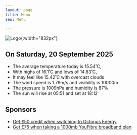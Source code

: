 ```yaml
---
layout: page
title: Menu
seo: Menu

---
```


![Logo](/images/logo.jpg){:width="832px"}

<!-- weather_marker starts -->
## On Saturday, 20 September 2025

- The average temperature today is 15.54˚C,
- With highs of 16.1˚C and lows of 14.83˚C,
- It may feel like 15.42˚C with overcast clouds
- The wind speed is 1.79m/s and visibility is 10000m
- The pressure is 1009hPa and humidity is 87%
- The sun will rise at 05:51 and set at 18:12

<!-- weather_marker ends -->

## Sponsors

- [Get £50 credit when switching to Octopus Energy](https://bit.ly/3oD1nnS)
- [Get £75 when taking a 1000mb YouFibre broadband plan](https://aklam.io/91zWhU?)
